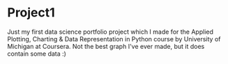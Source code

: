 # Project1

Just my first data science portfolio project which I made for the Applied Plotting, Charting & Data Representation in Python course by University of Michigan at Coursera. Not the best graph I've ever made, but it does contain some data :)
